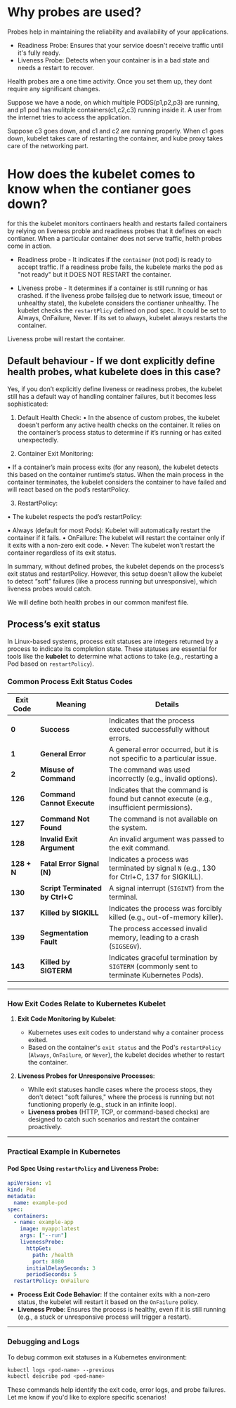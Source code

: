 
# Why probes are used?


Probes help in maintaining the reliability and availability of your applications.

- Readiness Probe: Ensures that your service doesn't receive traffic until it's fully ready.
- Liveness Probe: Detects when your container is in a bad state and needs a restart to recover.

Health probes are a one time activity. Once you set them up, they dont require any significant changes.


Suppose we have a node, on which multiple PODS(p1,p2,p3) are running, and p1 pod has mulitple containers(c1,c2,c3) running inside it. A user from the internet tries to access the application.

Suppose c3 goes down, and c1 and c2 are running properly. When c1 goes down, kubelet takes care of restarting the container, and kube proxy takes care of the networking part.

# How does the kubelet comes to know when the contianer goes down?

for this the kubelet monitors  continaers health and restarts failed containers by relying on liveness proble and readiness probes that it defines on each contianer. When a particular container does not serve traffic, helth probes come in action.


- Readiness probe - It indicates if the `container` (not pod) is ready to accept traffic. If a readiness probe fails, the kubelete marks the pod as "not ready" but it DOES NOT RESTART the container.


- Liveness probe - It determines if a container is still running or has crashed. if the liveness probe fails(eg due to network issue, timeout or unhealthy state), the kubelete considers the contianer unhealthy. The kubelet checks the `restartPlicy` defined on pod spec. It could be set to Always, OnFailure, Never. If its set to always, kubelet always restarts the container.

Liveness probe will restart the container.

## Default behaviour - If we dont explicitly define health probes, what kubelete does in this case?

Yes, if you don’t explicitly define liveness or readiness probes, the kubelet still has a default way of handling container failures, but it becomes less sophisticated: 

1. Default Health Check: 
• In the absence of custom probes, the kubelet doesn’t perform any active health checks on the container. It relies on the container’s process status to determine if it’s running or has exited unexpectedly. 

2. Container Exit Monitoring: 

• If a container’s main process exits (for any reason), the kubelet detects this based on the container runtime’s status. When the main process in the container terminates, the kubelet considers the container to have failed and will react based on the pod’s restartPolicy. 

3. RestartPolicy: 

• The kubelet respects the pod’s restartPolicy: 

• Always (default for most Pods): Kubelet will automatically restart the container if it fails. 
• OnFailure: The kubelet will restart the container only if it exits with a non-zero exit code. 
• Never: The kubelet won’t restart the container regardless of its exit status. 

In summary, without defined probes, the kubelet depends on the process’s exit status and restartPolicy. However, this setup doesn’t allow the kubelet to detect “soft” failures (like a process running but unresponsive), which liveness probes would catch.

We will define both health probes in our common manifest file.

## Process’s exit status

In Linux-based systems, process exit statuses are integers returned by a process to indicate its completion state. These statuses are essential for tools like the **kubelet** to determine what actions to take (e.g., restarting a Pod based on `restartPolicy`).

### **Common Process Exit Status Codes**

| **Exit Code** | **Meaning**                                                                                                                                  | **Details**                                                                                  |
|---------------|----------------------------------------------------------------------------------------------------------------------------------------------|----------------------------------------------------------------------------------------------|
| **0**         | **Success**                                                                                                                                 | Indicates that the process executed successfully without errors.                            |
| **1**         | **General Error**                                                                                                                           | A general error occurred, but it is not specific to a particular issue.                     |
| **2**         | **Misuse of Command**                                                                                                                       | The command was used incorrectly (e.g., invalid options).                                   |
| **126**       | **Command Cannot Execute**                                                                                                                  | Indicates that the command is found but cannot execute (e.g., insufficient permissions).    |
| **127**       | **Command Not Found**                                                                                                                       | The command is not available on the system.                                                 |
| **128**       | **Invalid Exit Argument**                                                                                                                   | An invalid argument was passed to the exit command.                                         |
| **128 + N**   | **Fatal Error Signal (N)**                                                                                                                  | Indicates a process was terminated by signal `N` (e.g., 130 for Ctrl+C, 137 for SIGKILL).   |
| **130**       | **Script Terminated by Ctrl+C**                                                                                                             | A signal interrupt (`SIGINT`) from the terminal.                                            |
| **137**       | **Killed by SIGKILL**                                                                                                                       | Indicates the process was forcibly killed (e.g., out-of-memory killer).                     |
| **139**       | **Segmentation Fault**                                                                                                                      | The process accessed invalid memory, leading to a crash (`SIGSEGV`).                       |
| **143**       | **Killed by SIGTERM**                                                                                                                       | Indicates graceful termination by `SIGTERM` (commonly sent to terminate Kubernetes Pods).   |

---

### **How Exit Codes Relate to Kubernetes Kubelet**

1. **Exit Code Monitoring by Kubelet**:
   - Kubernetes uses exit codes to understand why a container process exited. 
   - Based on the container's `exit status` and the Pod's `restartPolicy` (`Always`, `OnFailure`, or `Never`), the kubelet decides whether to restart the container.

2. **Liveness Probes for Unresponsive Processes**:
   - While exit statuses handle cases where the process stops, they don't detect "soft failures," where the process is running but not functioning properly (e.g., stuck in an infinite loop).
   - **Liveness probes** (HTTP, TCP, or command-based checks) are designed to catch such scenarios and restart the container proactively.

---

### **Practical Example in Kubernetes**

#### Pod Spec Using `restartPolicy` and Liveness Probe:
```yaml
apiVersion: v1
kind: Pod
metadata:
  name: example-pod
spec:
  containers:
  - name: example-app
    image: myapp:latest
    args: ["--run"]
    livenessProbe:
      httpGet:
        path: /health
        port: 8080
      initialDelaySeconds: 3
      periodSeconds: 5
  restartPolicy: OnFailure
```

- **Process Exit Code Behavior**: If the container exits with a non-zero status, the kubelet will restart it based on the `OnFailure` policy.
- **Liveness Probe**: Ensures the process is healthy, even if it is still running (e.g., a stuck or unresponsive process will trigger a restart).

---

### **Debugging and Logs**

To debug common exit statuses in a Kubernetes environment:
```bash
kubectl logs <pod-name> --previous
kubectl describe pod <pod-name>
```

These commands help identify the exit code, error logs, and probe failures. Let me know if you'd like to explore specific scenarios!
